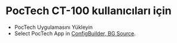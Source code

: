 # PocTech CT-100 kullanıcıları için

- PocTech Uygulamasını Yükleyin
- Select PocTech App in [ConfigBuilder, BG Source](#Config-Builder-bg-source).
